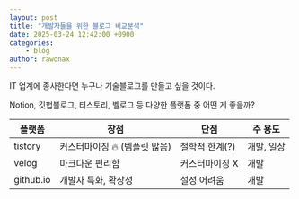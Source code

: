 ```yaml
---
layout: post
title: "개발자들을 위한 블로그 비교분석"
date: 2025-03-24 12:42:00 +0900
categories: 
    - blog
author: rawonax
---
```


IT 업계에 종사한다면 누구나 기술블로그를 만들고 싶을 것이다.

Notion, 깃헙블로그, 티스토리, 벨로그 등 다양한 플랫폼 중 어떤 게 좋을까?

| 플랫폼     | 장점                            | 단점              | 주 용도 |
|------------|---------------------------------|-------------------|---------|
| tistory    | 커스터마이징 🔥 (템플릿 많음)     | 철학적 한계(?)    | 개발, 일상 |
| velog      | 마크다운 편리함                 | 커스터마이징 X    | 개발    |
| github.io  | 개발자 특화, 확장성             | 설정 어려움        | 개발    |

